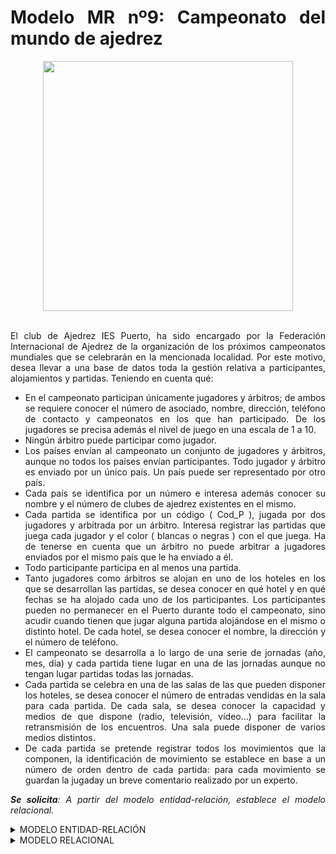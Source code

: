 <div align="justify">

# Modelo MR nº9: Campeonato del mundo de ajedrez

<div align="center">

<img src="https://github.com/jpexposito/base-datos/raw/main/MR/tareas/tarea9/img/gambito.png" width="400px"/>
</div>

</br>

El club de Ajedrez IES Puerto, ha sido encargado por la Federación Internacional de Ajedrez de la organización de los próximos campeonatos mundiales que se celebrarán en la mencionada localidad. Por este motivo, desea llevar a una base de datos toda la gestión relativa a participantes, alojamientos y partidas. Teniendo en cuenta qué:
- En el campeonato participan únicamente jugadores y árbitros; de ambos se requiere conocer el número de asociado, nombre, dirección, teléfono de contacto y campeonatos en los que han participado. De los jugadores se precisa además el nivel de juego en una escala de 1 a 10.
- Ningún árbitro puede participar como jugador.
- Los países envían al campeonato un conjunto de jugadores y árbitros, aunque   no todos los países envían participantes. Todo jugador y árbitro es enviado por un único país. Un país puede ser representado por otro país.
- Cada país se identifica por un número e interesa además conocer su nombre y el número de clubes de ajedrez existentes en el mismo.
- Cada partida se identifica por un código ( Cod_P ), jugada por dos jugadores y arbitrada por un árbitro. Interesa registrar las partidas que juega cada jugador y el color ( blancas o negras ) con el que juega. Ha de tenerse en cuenta que un árbitro no puede arbitrar a jugadores enviados por el mismo país que le ha enviado a él.
- Todo participante participa en al menos una partida.
- Tanto jugadores como árbitros se alojan en uno de los hoteles en los que se desarrollan las partidas, se desea conocer en qué hotel y en qué fechas se ha alojado cada uno de los participantes. Los participantes pueden no permanecer en el Puerto durante todo el campeonato, sino acudir cuando tienen que jugar alguna partida alojándose en el mismo o distinto hotel. De cada hotel, se desea conocer el nombre, la dirección y el número de teléfono.
- El campeonato se desarrolla a lo largo de una serie de jornadas (año, mes, día) y cada partida tiene lugar en una de las jornadas aunque no tengan lugar partidas todas las jornadas.
- Cada partida se celebra en una de las salas de las que pueden disponer los hoteles, se desea conocer el número de entradas vendidas en la sala para cada partida. De cada sala, se desea conocer la capacidad y medios de que dispone (radio, televisión, vídeo...) para facilitar la retransmisión de los encuentros. Una sala puede disponer de varios medios distintos.
- De cada partida se pretende registrar todos los movimientos que la componen, la identificación de movimiento se establece en base a un número de orden dentro de cada partida: para cada movimiento se guardan la jugaday un breve comentario realizado por un experto.

_**Se solicita**: A partir del modelo entidad-relación, establece el modelo relacional._

<details>
<summary>MODELO ENTIDAD-RELACIÓN</summary>
   
  </br>
  
  <img src="https://github.com/jpexposito/base-datos/raw/main/MR/tareas/tarea9/img/ajedrez-paso-2.drawio.png">

  </br>
</details>

<details>
<summary>MODELO RELACIONAL</summary>

  </br>
  
  <img src="https://github.com/samugd17/base-datos-bae-/blob/main/TAREAS/Tarea9/Ejercicio9/IMG/MR_N%C2%BA9.drawio.png">

  </br>
</details>






